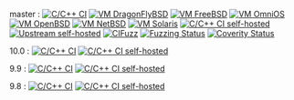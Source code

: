 master :
[![C/C++ CI](../../../actions/workflows/c-cpp.yml/badge.svg)](../../../actions/workflows/c-cpp.yml?query=branch:master)
[![VM DragonFlyBSD](../../../actions/workflows/vm-dragonflybsd.yml/badge.svg)](../../../actions/workflows/vm-dragonflybsd.yml?query=branch:master)
[![VM FreeBSD](../../../actions/workflows/vm-freebsd.yml/badge.svg)](../../../actions/workflows/vm-freebsd.yml?query=branch:master)
[![VM OmniOS](../../../actions/workflows/vm-omnios.yml/badge.svg)](../../../actions/workflows/vm-omnios.yml?query=branch:master)
[![VM OpenBSD](../../../actions/workflows/vm-openbsd.yml/badge.svg)](../../../actions/workflows/vm-openbsd.yml?query=branch:master)
[![VM NetBSD](../../../actions/workflows/vm-netbsd.yml/badge.svg)](../../../actions/workflows/vm-netbsd.yml?query=branch:master)
[![VM Solaris](../../../actions/workflows/vm-solaris.yml/badge.svg)](../../../actions/workflows/vm-solaris.yml?query=branch:master)
[![C/C++ CI self-hosted](https://github.com/openssh/openssh-portable-selfhosted/actions/workflows/selfhosted.yml/badge.svg)](https://github.com/openssh/openssh-portable-selfhosted/actions/workflows/selfhosted.yml?query=branch:master)
[![Upstream self-hosted](https://github.com/openssh/openssh-portable-selfhosted/actions/workflows/upstream.yml/badge.svg)](https://github.com/openssh/openssh-portable-selfhosted/actions/workflows/upstream.yml?query=branch:master)
[![CIFuzz](../../../actions/workflows/cifuzz.yml/badge.svg)](../../../actions/workflows/cifuzz.yml)
[![Fuzzing Status](https://oss-fuzz-build-logs.storage.googleapis.com/badges/openssh.svg)](https://bugs.chromium.org/p/oss-fuzz/issues/list?sort=-opened&can=1&q=proj:openssh)
[![Coverity Status](https://scan.coverity.com/projects/21341/badge.svg)](https://scan.coverity.com/projects/openssh-portable)

10.0 :
[![C/C++ CI](../../../actions/workflows/c-cpp.yml/badge.svg?branch=V_10_0)](../../../actions/workflows/c-cpp.yml?query=branch:V_10_0)
[![C/C++ CI self-hosted](https://github.com/openssh/openssh-portable-selfhosted/actions/workflows/selfhosted.yml/badge.svg?branch=V_10_0)](https://github.com/openssh/openssh-portable-selfhosted/actions/workflows/selfhosted.yml?query=branch:V_10_0)

9.9 :
[![C/C++ CI](../../../actions/workflows/c-cpp.yml/badge.svg?branch=V_9_9)](../../../actions/workflows/c-cpp.yml?query=branch:V_9_9)
[![C/C++ CI self-hosted](https://github.com/openssh/openssh-portable-selfhosted/actions/workflows/selfhosted.yml/badge.svg?branch=V_9_9)](https://github.com/openssh/openssh-portable-selfhosted/actions/workflows/selfhosted.yml?query=branch:V_9_9)

9.8 :
[![C/C++ CI](../../../actions/workflows/c-cpp.yml/badge.svg?branch=V_9_8)](../../../actions/workflows/c-cpp.yml?query=branch:V_9_8)
[![C/C++ CI self-hosted](https://github.com/openssh/openssh-portable-selfhosted/actions/workflows/selfhosted.yml/badge.svg?branch=V_9_8)](https://github.com/openssh/openssh-portable-selfhosted/actions/workflows/selfhosted.yml?query=branch:V_9_8)
